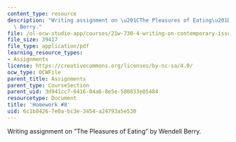 ```yaml
---
content_type: resource
description: "Writing assignment on \u201CThe Pleasures of Eating\u201D by Wendell\
  \ Berry."
file: /ol-ocw-studio-app/courses/21w-730-4-writing-on-contemporary-issues-food-for-thought-writing-and-reading-about-the-cultures-of-food-fall-2008/6c1b84267e0abc3e3454a24793a5e530_hw_8.pdf
file_size: 39417
file_type: application/pdf
learning_resource_types:
- Assignments
license: https://creativecommons.org/licenses/by-nc-sa/4.0/
ocw_type: OCWFile
parent_title: Assignments
parent_type: CourseSection
parent_uid: 3d941cc7-6416-04a6-8e5e-580833e05484
resourcetype: Document
title: 'Homework #8'
uid: 6c1b8426-7e0a-bc3e-3454-a24793a5e530
---
```

Writing assignment on “The Pleasures of Eating” by Wendell Berry.